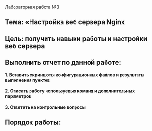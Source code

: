 Лабораторная работа №3
## Тема: «Настройка веб сервера Nginx
## Цель: получить навыки работы и настройки веб сервера 
## Выполнить отчет по данной работе:
#### 1. Вставить скриншоты конфигурационных файлов и результаты выполнения пунктов
#### 2. Описать работу используевых команд и дополнительных параметров
#### 3. Ответить на контрольные вопросы

## Порядок работы:
